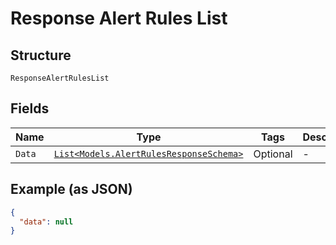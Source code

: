 
# Response Alert Rules List

## Structure

`ResponseAlertRulesList`

## Fields

| Name | Type | Tags | Description |
|  --- | --- | --- | --- |
| `Data` | [`List<Models.AlertRulesResponseSchema>`](../../doc/models/alert-rules-response-schema.md) | Optional | - |

## Example (as JSON)

```json
{
  "data": null
}
```

